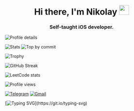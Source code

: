 <h1 align="center">Hi there, I'm Nikolay</a> 
<img src="https://github.com/blackcater/blackcater/raw/main/images/Hi.gif" height="32"/></h1>
<h3 align="center">Self-taught iOS developer.</h3>

![Profile details](https://github-profile-summary-cards.vercel.app/api/cards/profile-details?username=ClearCut3000&theme=github_dark)

![Stats](https://github-profile-summary-cards.vercel.app/api/cards/stats?username=ClearCut3000&theme=github_dark)
![Top by commit](https://github-profile-summary-cards.vercel.app/api/cards/repos-per-language?username=ClearCut3000&theme=github_dark)


![Trophy](https://github-profile-trophy.vercel.app/?username=ClearCut3000&theme=onedark&margin-w=15&row=1)

![GitHub Streak](https://github-readme-streak-stats.herokuapp.com/?user=ClearCut3000&theme=dark)

![LeetCode stats](https://leetcode-stats-six.vercel.app/api?username=ClearCut3000&theme=dark)

![Profile views](https://komarev.com/ghpvc/?username=ClearCut3000)

[![Telegram](https://img.shields.io/badge/Telegram-2CA5E0?style=for-the-badge&logo=telegram&logoColor=white)](https://t.me/GoFkYrSf)
[![Gmail](https://img.shields.io/badge/Gmail-D14836?style=for-the-badge&logo=gmail&logoColor=white)](mailto:nikitin.nikolay.v@gmail.com)

[![Typing SVG](https://readme-typing-svg.herokuapp.com?size=9&color=1874F7&lines=Probably+start+coding+for+food+soon...)](https://git.io/typing-svg)
